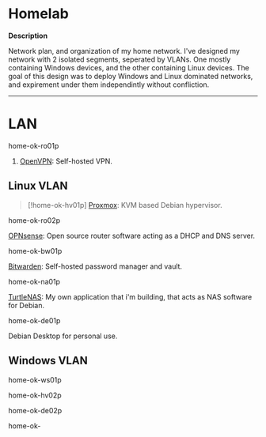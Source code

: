 # Homelab

**Description**

Network plan, and organization of my home network. I've designed my network with 2 isolated segments, seperated by VLANs. One mostly containing Windows devices, and the other containing Linux devices. The goal of this design was to deploy Windows and Linux dominated networks, and expirement under them independintly without confliction.

______________________________________________________________________________________________________________________________________________________________________________

# LAN

home-ok-ro01p

1. [OpenVPN](https://github.com/OpenVPN/openvpn): Self-hosted VPN.


## Linux VLAN

> [!home-ok-hv01p]
> [Proxmox](https://www.proxmox.com/en/): KVM based Debian hypervisor. 

home-ok-ro02p

[OPNsense](https://opnsense.org/): Open source router software acting as a DHCP and DNS server.

home-ok-bw01p

[Bitwarden](https://github.com/bitwarden/server): Self-hosted password manager and vault.

home-ok-na01p

[TurtleNAS](https://github.com/allenc125789/TurtleNAS): My own application that i'm building, that acts as NAS software for Debian.

home-ok-de01p

Debian Desktop for personal use.


## Windows VLAN

home-ok-ws01p

home-ok-hv02p

home-ok-de02p

home-ok-


